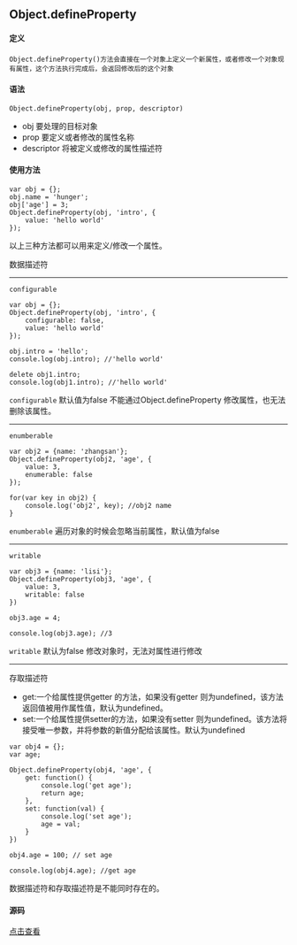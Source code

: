 
## Object.defineProperty

#### 定义
```
Object.defineProperty()方法会直接在一个对象上定义一个新属性，或者修改一个对象现有属性，这个方法执行完成后，会返回修改后的这个对象
```

#### 语法
```
Object.defineProperty(obj, prop, descriptor)
```

- obj
    要处理的目标对象
- prop
    要定义或者修改的属性名称
- descriptor
    将被定义或修改的属性描述符

#### 使用方法

```
var obj = {};
obj.name = 'hunger';
obj['age'] = 3;
Object.defineProperty(obj, 'intro', {
    value: 'hello world'
});
```

以上三种方法都可以用来定义/修改一个属性。

数据描述符

---
`configurable`

```
var obj = {};
Object.defineProperty(obj, 'intro', {
    configurable: false,
    value: 'hello world'
});

obj.intro = 'hello';
console.log(obj.intro); //'hello world'

delete obj1.intro;
console.log(obj1.intro); //'hello world'
```

`configurable` 默认值为false
不能通过Object.defineProperty 修改属性，也无法删除该属性。

---

`enumberable`

```
var obj2 = {name: 'zhangsan'};
Object.defineProperty(obj2, 'age', {
    value: 3,
    enumerable: false
});

for(var key in obj2) {
    console.log('obj2', key); //obj2 name
}
```
`enumberable` 遍历对象的时候会忽略当前属性，默认值为false

---
`writable`

```
var obj3 = {name: 'lisi'};
Object.defineProperty(obj3, 'age', {
    value: 3,
    writable: false
})

obj3.age = 4;

console.log(obj3.age); //3
```
`writable` 默认为false 修改对象时，无法对属性进行修改

---
存取描述符

- get:一个给属性提供getter 的方法，如果没有getter 则为undefined，该方法返回值被用作属性值，默认为undefined。
- set:一个给属性提供setter的方法，如果没有setter 则为undefined。该方法将接受唯一参数，并将参数的新值分配给该属性。默认为undefined

```
var obj4 = {};
var age;

Object.defineProperty(obj4, 'age', {
    get: function() {
        console.log('get age');
        return age;
    },
    set: function(val) {
        console.log('set age');
        age = val;
    }
})

obj4.age = 100; // set age

console.log(obj4.age); //get age
```

数据描述符和存取描述符是不能同时存在的。

#### 源码
[点击查看]()


